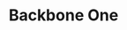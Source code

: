 ---
title: Backbone One
company: Backbone
variation: PlayStation Edition
connection: 
  - iPhone
---